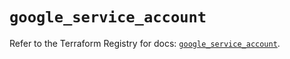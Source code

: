 # `google_service_account`

Refer to the Terraform Registry for docs: [`google_service_account`](https://registry.terraform.io/providers/hashicorp/google-beta/6.10.0/docs/resources/google_service_account).
